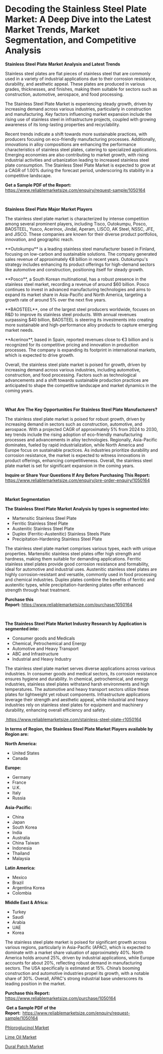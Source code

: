 <p><h1>Decoding the Stainless Steel Plate Market: A Deep Dive into the Latest Market Trends, Market Segmentation, and Competitive Analysis</h1></p><p><strong>Stainless Steel Plate Market Analysis and Latest Trends</strong></p>
<p><p>Stainless steel plates are flat pieces of stainless steel that are commonly used in a variety of industrial applications due to their corrosion resistance, durability, and aesthetic appeal. These plates are produced in various grades, thicknesses, and finishes, making them suitable for sectors such as construction, automotive, aerospace, and food processing.</p><p>The Stainless Steel Plate Market is experiencing steady growth, driven by increasing demand across various industries, particularly in construction and manufacturing. Key factors influencing market expansion include the rising use of stainless steel in infrastructure projects, coupled with growing awareness of its long-lasting properties and recyclability.</p><p>Recent trends indicate a shift towards more sustainable practices, with producers focusing on eco-friendly manufacturing processes. Additionally, innovations in alloy compositions are enhancing the performance characteristics of stainless steel plates, catering to specialized applications. Emerging economies are also contributing to market growth, with rising industrial activities and urbanization leading to increased stainless steel plate consumption. The Stainless Steel Plate Market is expected to grow at a CAGR of 1.00% during the forecast period, underscoring its stability in a competitive landscape.</p></p>
<p><strong>Get a Sample PDF of the Report:&nbsp;</strong> <a href="https://www.reliablemarketsize.com/enquiry/request-sample/1050164?utm_campaign=1131&utm_medium=2&utm_source=Github&utm_content=ia&utm_term=05112024&utm_id=stainless-steel-plate">https://www.reliablemarketsize.com/enquiry/request-sample/1050164</a></p>
<p>&nbsp;</p>
<p><strong>Stainless Steel Plate Major Market Players</strong></p>
<p><p>The stainless steel plate market is characterized by intense competition among several prominent players, including Tisco, Outokumpu, Posco, BAOSTEEL, Yusco, Acerinox, Jindal, Aperam, LISCO, AK Steel, NSSC, JFE, and JISCO. These companies are known for their diverse product portfolios, innovation, and geographic reach.</p><p>**Outokumpu** is a leading stainless steel manufacturer based in Finland, focusing on low-carbon and sustainable solutions. The company generated sales revenue of approximately €8 billion in recent years. Outokumpu's strategy includes enhancing its product offerings for high-demand sectors like automotive and construction, positioning itself for steady growth.</p><p>**Posco**, a South Korean multinational, has a robust presence in the stainless steel market, recording a revenue of around $60 billion. Posco continues to invest in advanced manufacturing technologies and aims to expand its market share in Asia-Pacific and North America, targeting a growth rate of around 5% over the next five years.</p><p>**BAOSTEEL**, one of the largest steel producers worldwide, focuses on R&D to improve its stainless steel products. With annual revenues surpassing $40 billion, BAOSTEEL is steering its investments into creating more sustainable and high-performance alloy products to capture emerging market needs. </p><p>**Acerinox**, based in Spain, reported revenues close to €3 billion and is recognized for its competitive pricing and innovation in production processes. The company is expanding its footprint in international markets, which is expected to drive growth.</p><p>Overall, the stainless steel plate market is poised for growth, driven by increasing demand across various industries, including automotive, construction, and food processing. Factors such as technological advancements and a shift towards sustainable production practices are anticipated to shape the competitive landscape and market dynamics in the coming years.</p></p>
<p>&nbsp;</p>
<p><strong>What Are The Key Opportunities For Stainless Steel Plate Manufacturers?</strong></p>
<p><p>The stainless steel plate market is poised for robust growth, driven by increasing demand in sectors such as construction, automotive, and aerospace. With a projected CAGR of approximately 5% from 2024 to 2030, key trends include the rising adoption of eco-friendly manufacturing processes and advancements in alloy technologies. Regionally, Asia-Pacific dominates, fueled by rapid industrialization, while North America and Europe focus on sustainable practices. As industries prioritize durability and corrosion resistance, the market is expected to witness innovations in product offerings, enhancing competitiveness. Overall, the stainless steel plate market is set for significant expansion in the coming years.</p></p>
<p><strong>Inquire or Share Your Questions If Any Before Purchasing This Report:</strong> <a href="https://www.reliablemarketsize.com/enquiry/pre-order-enquiry/1050164?utm_campaign=1131&utm_medium=2&utm_source=Github&utm_content=ia&utm_term=05112024&utm_id=stainless-steel-plate">https://www.reliablemarketsize.com/enquiry/pre-order-enquiry/1050164</a></p>
<p>&nbsp;</p>
<p><strong>Market Segmentation</strong></p>
<p><strong>The Stainless Steel Plate Market Analysis by types is segmented into:</strong></p>
<p><ul><li>Martensitic Stainless Steel Plate</li><li>Ferritic Stainless Steel Plate</li><li>Austenitic Stainless Steel Plate</li><li>Duplex (Ferritic-Austenitic) Stainless Steels Plate</li><li>Precipitation-Hardening Stainless Steel Plate</li></ul></p>
<p><p>The stainless steel plate market comprises various types, each with unique properties. Martensitic stainless steel plates offer high strength and hardness, making them suitable for demanding applications. Ferritic stainless steel plates provide good corrosion resistance and formability, ideal for automotive and industrial uses. Austenitic stainless steel plates are highly corrosion-resistant and versatile, commonly used in food processing and chemical industries. Duplex plates combine the benefits of ferritic and austenitic types, while precipitation-hardening plates offer enhanced strength through heat treatment.</p></p>
<p><strong>Purchase this Report:&nbsp;</strong><a href="https://www.reliablemarketsize.com/purchase/1050164?utm_campaign=1131&utm_medium=2&utm_source=Github&utm_content=ia&utm_term=05112024&utm_id=stainless-steel-plate">https://www.reliablemarketsize.com/purchase/1050164</a></p>
<p>&nbsp;</p>
<p><strong>The Stainless Steel Plate Market Industry Research by Application is segmented into:</strong></p>
<p><ul><li>Consumer goods and Medicals</li><li>Chemical, Petrochemical and Energy</li><li>Automotive and Heavy Transport</li><li>ABC and Infrastructure</li><li>Industrial and Heavy Industry</li></ul></p>
<p><p>The stainless steel plate market serves diverse applications across various industries. In consumer goods and medical sectors, its corrosion resistance ensures hygiene and durability. In chemical, petrochemical, and energy industries, stainless steel plates withstand harsh environments and high temperatures. The automotive and heavy transport sectors utilize these plates for lightweight yet robust components. Infrastructure applications leverage their strength and aesthetic appeal, while industrial and heavy industries rely on stainless steel plates for equipment and machinery durability, enhancing overall efficiency and safety.</p></p>
<p><a href="https://www.reliablemarketsize.com/stainless-steel-plate-r1050164?utm_campaign=1131&utm_medium=2&utm_source=Github&utm_content=ia&utm_term=05112024&utm_id=stainless-steel-plate">&nbsp;https://www.reliablemarketsize.com/stainless-steel-plate-r1050164</a></p>
<p><strong>In terms of Region, the Stainless Steel Plate Market Players available by Region are:</strong></p>
<p>
    <p> <strong> North America: </strong>
        <ul>
            <li>United States</li>
            <li>Canada</li>
        </ul>
        </p> 
    <p> <strong> Europe: </strong>
        <ul>
            <li>Germany</li>
            <li>France</li>
            <li>U.K.</li>
            <li>Italy</li>
            <li>Russia</li>
        </ul>
        </p> 
    <p> <strong> Asia-Pacific: </strong>
        <ul>
            <li>China</li>
            <li>Japan</li>
            <li>South Korea</li>
            <li>India</li>
            <li>Australia</li>
            <li>China Taiwan</li>
            <li>Indonesia</li>
            <li>Thailand</li>
            <li>Malaysia</li>
        </ul>
        </p> 
    <p> <strong> Latin America: </strong>
        <ul>
            <li>Mexico</li>
            <li>Brazil</li>
            <li>Argentina Korea</li>
            <li>Colombia</li>
        </ul>
        </p> 
    <p> <strong> Middle East & Africa: </strong>
        <ul>
            <li>Turkey</li>
            <li>Saudi</li>
            <li>Arabia</li>
            <li>UAE</li>
            <li>Korea</li>
        </ul>
    </p>
    </p>
<p><p>The stainless steel plate market is poised for significant growth across various regions, particularly in Asia-Pacific (APAC), which is expected to dominate with a market share valuation of approximately 40%. North America holds around 25%, driven by industrial applications, while Europe accounts for about 20%, reflecting robust demand in manufacturing sectors. The USA specifically is estimated at 15%. China’s booming construction and automotive industries propel its growth, with a notable share of 30%. Overall, APAC's strong industrial base underscores its leading position in the market.</p></p>
<p><strong>Purchase this Report: </strong><a href="https://www.reliablemarketsize.com/purchase/1050164?utm_campaign=1131&utm_medium=2&utm_source=Github&utm_content=ia&utm_term=05112024&utm_id=stainless-steel-plate">https://www.reliablemarketsize.com/purchase/1050164</a></p>
<p>&nbsp;<strong>Get a Sample PDF of the Report:&nbsp;&nbsp;</strong><a href="https://www.reliablemarketsize.com/enquiry/request-sample/1050164?utm_campaign=1131&utm_medium=2&utm_source=Github&utm_content=ia&utm_term=05112024&utm_id=stainless-steel-plate">https://www.reliablemarketsize.com/enquiry/request-sample/1050164</a></p>
<p><strong></strong></p>
<p><p><a href="https://github.com/CliffMedina6/Market-Research-Report-List-7/blob/main/phloroglucinol-market.md?utm_campaign=1131&utm_medium=2&utm_source=Github&utm_content=ia&utm_term=05112024&utm_id=stainless-steel-plate">Phloroglucinol Market</a></p><p><a href="https://github.com/simaoav1leveto/Market-Research-Report-List-1/blob/main/lime-oil-market.md?utm_campaign=1131&utm_medium=2&utm_source=Github&utm_content=ia&utm_term=05112024&utm_id=stainless-steel-plate">Lime Oil Market</a></p><p><a href="https://issuu.com/reportprime-2/docs/dural-patch-market-size-2030.pptx_ba4034ddd9f1e1?utm_campaign=1131&utm_medium=2&utm_source=Github&utm_content=ia&utm_term=05112024&utm_id=stainless-steel-plate">Dural Patch Market</a></p></p>
